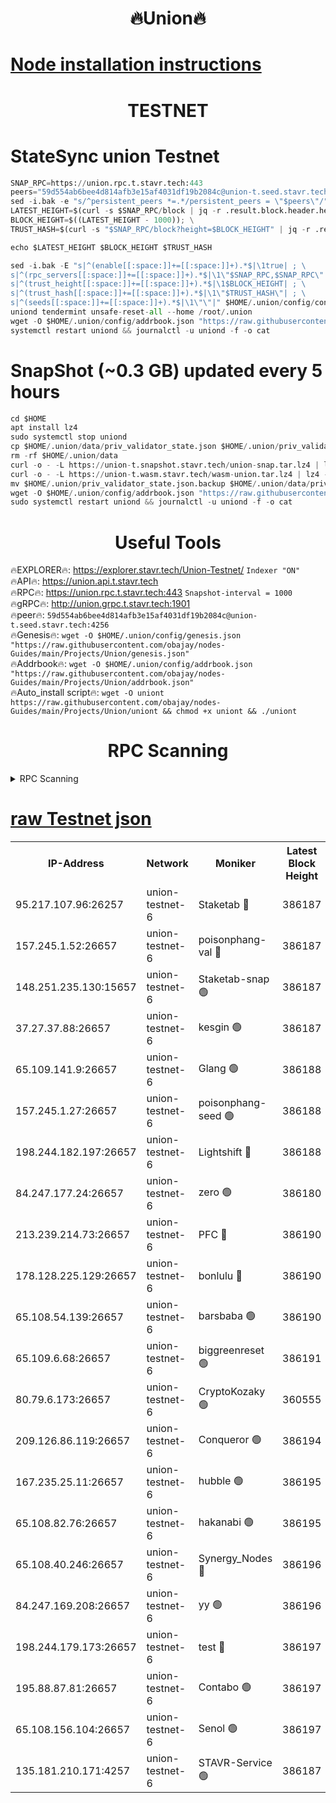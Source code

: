 <h1 align="center"> 🔥Union🔥</h1>

[Node installation instructions](https://github.com/obajay/nodes-Guides/tree/main/Projects/Union)
=

<h1 align="center"> TESTNET</h1>

# StateSync union Testnet
```python
SNAP_RPC=https://union.rpc.t.stavr.tech:443
peers="59d554ab6bee4d814afb3e15af4031df19b2084c@union-t.seed.stavr.tech:4256"
sed -i.bak -e "s/^persistent_peers *=.*/persistent_peers = \"$peers\"/" $HOME/.union/config/config.toml
LATEST_HEIGHT=$(curl -s $SNAP_RPC/block | jq -r .result.block.header.height); \
BLOCK_HEIGHT=$((LATEST_HEIGHT - 1000)); \
TRUST_HASH=$(curl -s "$SNAP_RPC/block?height=$BLOCK_HEIGHT" | jq -r .result.block_id.hash)

echo $LATEST_HEIGHT $BLOCK_HEIGHT $TRUST_HASH

sed -i.bak -E "s|^(enable[[:space:]]+=[[:space:]]+).*$|\1true| ; \
s|^(rpc_servers[[:space:]]+=[[:space:]]+).*$|\1\"$SNAP_RPC,$SNAP_RPC\"| ; \
s|^(trust_height[[:space:]]+=[[:space:]]+).*$|\1$BLOCK_HEIGHT| ; \
s|^(trust_hash[[:space:]]+=[[:space:]]+).*$|\1\"$TRUST_HASH\"| ; \
s|^(seeds[[:space:]]+=[[:space:]]+).*$|\1\"\"|" $HOME/.union/config/config.toml
uniond tendermint unsafe-reset-all --home /root/.union
wget -O $HOME/.union/config/addrbook.json "https://raw.githubusercontent.com/obajay/nodes-Guides/main/Projects/Union/addrbook.json"
systemctl restart uniond && journalctl -u uniond -f -o cat
```
# SnapShot (~0.3 GB) updated every 5 hours
```python
cd $HOME
apt install lz4
sudo systemctl stop uniond
cp $HOME/.union/data/priv_validator_state.json $HOME/.union/priv_validator_state.json.backup
rm -rf $HOME/.union/data
curl -o - -L https://union-t.snapshot.stavr.tech/union-snap.tar.lz4 | lz4 -c -d - | tar -x -C $HOME/.union --strip-components 2
curl -o - -L https://union-t.wasm.stavr.tech/wasm-union.tar.lz4 | lz4 -c -d - | tar -x -C $HOME/.union --strip-components 2
mv $HOME/.union/priv_validator_state.json.backup $HOME/.union/data/priv_validator_state.json
wget -O $HOME/.union/config/addrbook.json "https://raw.githubusercontent.com/obajay/nodes-Guides/main/Projects/Union/addrbook.json"
sudo systemctl restart uniond && journalctl -u uniond -f -o cat
```
 <h1 align="center"> Useful Tools</h1>
 
🔥EXPLORER🔥: https://explorer.stavr.tech/Union-Testnet/        `Indexer "ON"` \
🔥API🔥:      https://union.api.t.stavr.tech \
🔥RPC🔥:      https://union.rpc.t.stavr.tech:443              `Snapshot-interval = 1000` \
🔥gRPC🔥:     http://union.grpc.t.stavr.tech:1901 \
🔥peer🔥:     `59d554ab6bee4d814afb3e15af4031df19b2084c@union-t.seed.stavr.tech:4256` \
🔥Genesis🔥:     `wget -O $HOME/.union/config/genesis.json "https://raw.githubusercontent.com/obajay/nodes-Guides/main/Projects/Union/genesis.json"` \
🔥Addrbook🔥: ```wget -O $HOME/.union/config/addrbook.json "https://raw.githubusercontent.com/obajay/nodes-Guides/main/Projects/Union/addrbook.json"``` \
🔥Auto_install script🔥:  `wget -O uniont https://raw.githubusercontent.com/obajay/nodes-Guides/main/Projects/Union/uniont && chmod +x uniont && ./uniont`

<h1 align="center"> RPC Scanning</h1>

<details>
<summary>RPC Scanning</summary>

<h2 align="center"> We scan nodes in real time every 4 hours. And we provide the final result of RPC endpoints.
We cannot influence the operation of these nodes in any way. </h2>


```python
If Voting Power is higher than 0 --> then the Node is a validator of the network and may be subject to attack and be a potential threat to the chain.
```
```python
We marked such validators with a red symbol
```

</details>

[raw Testnet json](https://rpc-check.uniont.stavr.tech/uniont/rpc-uniont-result.json)
=



<table><tr><th>IP-Address</th><th>Network</th><th>Moniker</th><th>Latest Block Height</th><th>Earliest Block Height</th><th>Catching Up</th><th>Tx Index</th><th>Voting Power</th><th>Scan Time</th></tr><tr><td>95.217.107.96:26257</td><td>union-testnet-6</td><td>Staketab 🔴</td><td>386187</td><td>1</td><td>False</td><td>on</td><td>1000002</td><td>2024-03-10T18:45:40.630896101UTC</td></tr><tr><td>157.245.1.52:26657</td><td>union-testnet-6</td><td>poisonphang-val 🔴</td><td>386187</td><td>1</td><td>False</td><td>on</td><td>1000000</td><td>2024-03-10T18:45:41.240756783UTC</td></tr><tr><td>148.251.235.130:15657</td><td>union-testnet-6</td><td>Staketab-snap 🟢</td><td>386187</td><td>1</td><td>False</td><td>on</td><td>0</td><td>2024-03-10T18:45:41.817088540UTC</td></tr><tr><td>37.27.37.88:26657</td><td>union-testnet-6</td><td>kesgin 🟢</td><td>386187</td><td>1</td><td>False</td><td>on</td><td>0</td><td>2024-03-10T18:45:42.138779090UTC</td></tr><tr><td>65.109.141.9:26657</td><td>union-testnet-6</td><td>Glang 🟢</td><td>386188</td><td>1</td><td>False</td><td>on</td><td>0</td><td>2024-03-10T18:45:46.526912477UTC</td></tr><tr><td>157.245.1.27:26657</td><td>union-testnet-6</td><td>poisonphang-seed 🟢</td><td>386188</td><td>1</td><td>False</td><td>on</td><td>0</td><td>2024-03-10T18:45:47.445807997UTC</td></tr><tr><td>198.244.182.197:26657</td><td>union-testnet-6</td><td>Lightshift 🔴</td><td>386188</td><td>1</td><td>False</td><td>on</td><td>1000000</td><td>2024-03-10T18:45:49.825658852UTC</td></tr><tr><td>84.247.177.24:26657</td><td>union-testnet-6</td><td>zero 🟢</td><td>386180</td><td>1</td><td>False</td><td>on</td><td>0</td><td>2024-03-10T18:45:56.481639300UTC</td></tr><tr><td>213.239.214.73:26657</td><td>union-testnet-6</td><td>PFC 🔴</td><td>386190</td><td>1</td><td>False</td><td>on</td><td>1000001</td><td>2024-03-10T18:46:00.814537673UTC</td></tr><tr><td>178.128.225.129:26657</td><td>union-testnet-6</td><td>bonlulu 🔴</td><td>386190</td><td>1</td><td>False</td><td>on</td><td>1000000</td><td>2024-03-10T18:46:01.464381956UTC</td></tr><tr><td>65.108.54.139:26657</td><td>union-testnet-6</td><td>barsbaba 🟢</td><td>386190</td><td>1</td><td>False</td><td>on</td><td>0</td><td>2024-03-10T18:46:01.818797851UTC</td></tr><tr><td>65.109.6.68:26657</td><td>union-testnet-6</td><td>biggreenreset 🟢</td><td>386191</td><td>1</td><td>False</td><td>on</td><td>0</td><td>2024-03-10T18:46:04.183543801UTC</td></tr><tr><td>80.79.6.173:26657</td><td>union-testnet-6</td><td>CryptoKozaky 🟢</td><td>360555</td><td>1</td><td>False</td><td>on</td><td>0</td><td>2024-03-10T18:46:06.620116374UTC</td></tr><tr><td>209.126.86.119:26657</td><td>union-testnet-6</td><td>Conqueror 🟢</td><td>386194</td><td>1</td><td>False</td><td>on</td><td>0</td><td>2024-03-10T18:46:25.617907533UTC</td></tr><tr><td>167.235.25.11:26657</td><td>union-testnet-6</td><td>hubble 🟢</td><td>386195</td><td>1</td><td>False</td><td>on</td><td>0</td><td>2024-03-10T18:46:31.971935405UTC</td></tr><tr><td>65.108.82.76:26657</td><td>union-testnet-6</td><td>hakanabi 🟢</td><td>386195</td><td>1</td><td>False</td><td>on</td><td>0</td><td>2024-03-10T18:46:32.300180109UTC</td></tr><tr><td>65.108.40.246:26657</td><td>union-testnet-6</td><td>Synergy_Nodes 🔴</td><td>386196</td><td>1</td><td>False</td><td>on</td><td>1000001</td><td>2024-03-10T18:46:38.756869239UTC</td></tr><tr><td>84.247.169.208:26657</td><td>union-testnet-6</td><td>yy 🟢</td><td>386196</td><td>1</td><td>False</td><td>on</td><td>0</td><td>2024-03-10T18:46:39.108229074UTC</td></tr><tr><td>198.244.179.173:26657</td><td>union-testnet-6</td><td>test 🔴</td><td>386197</td><td>1</td><td>False</td><td>on</td><td>1</td><td>2024-03-10T18:46:41.485788817UTC</td></tr><tr><td>195.88.87.81:26657</td><td>union-testnet-6</td><td>Contabo 🟢</td><td>386197</td><td>1</td><td>False</td><td>on</td><td>0</td><td>2024-03-10T18:46:41.830687214UTC</td></tr><tr><td>65.108.156.104:26657</td><td>union-testnet-6</td><td>Senol 🟢</td><td>386197</td><td>1</td><td>False</td><td>on</td><td>0</td><td>2024-03-10T18:46:42.193718543UTC</td></tr><tr><td>135.181.210.171:4257</td><td>union-testnet-6</td><td>STAVR-Service 🟢</td><td>386187</td><td>385001</td><td>False</td><td>on</td><td>0</td><td>2024-03-10T18:45:41.558021391UTC</td></tr></table>
